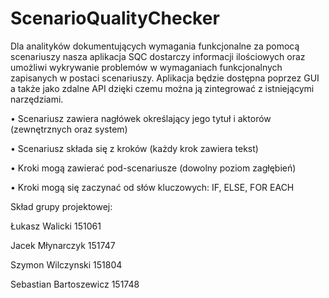 # ScenarioQualityChecker

Dla analityków dokumentujących wymagania funkcjonalne za pomocą scenariuszy nasza aplikacja SQC dostarczy informacji ilościowych oraz umożliwi wykrywanie problemów w wymaganiach funkcjonalnych zapisanych w postaci scenariuszy. Aplikacja będzie dostępna poprzez GUI a także jako zdalne API dzięki czemu można ją zintegrować z istniejącymi narzędziami.

• Scenariusz zawiera nagłówek określający jego tytuł i aktorów (zewnętrznych oraz system)

• Scenariusz składa się z kroków (każdy krok zawiera tekst)

• Kroki mogą zawierać pod-scenariusze (dowolny poziom zagłębień)

• Kroki mogą się zaczynać od słów kluczowych: IF, ELSE, FOR EACH

Skład grupy projektowej: 

Łukasz Walicki 151061

Jacek Młynarczyk 151747

Szymon Wilczynski 151804

Sebastian Bartoszewicz 151748


